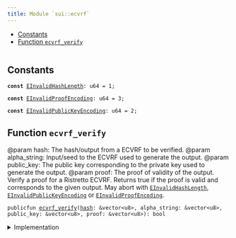 ```yaml
---
title: Module `sui::ecvrf`
---
```




-  [Constants](#@Constants_0)
-  [Function `ecvrf_verify`](#sui_ecvrf_ecvrf_verify)


<pre><code></code></pre>



<a name="@Constants_0"></a>

## Constants


<a name="sui_ecvrf_EInvalidHashLength"></a>



<pre><code><b>const</b> <a href="ecvrf.md#sui_ecvrf_EInvalidHashLength">EInvalidHashLength</a>: u64 = 1;
</code></pre>



<a name="sui_ecvrf_EInvalidProofEncoding"></a>



<pre><code><b>const</b> <a href="ecvrf.md#sui_ecvrf_EInvalidProofEncoding">EInvalidProofEncoding</a>: u64 = 3;
</code></pre>



<a name="sui_ecvrf_EInvalidPublicKeyEncoding"></a>



<pre><code><b>const</b> <a href="ecvrf.md#sui_ecvrf_EInvalidPublicKeyEncoding">EInvalidPublicKeyEncoding</a>: u64 = 2;
</code></pre>



<a name="sui_ecvrf_ecvrf_verify"></a>

## Function `ecvrf_verify`

@param hash: The hash/output from a ECVRF to be verified.
@param alpha_string: Input/seed to the ECVRF used to generate the output.
@param public_key: The public key corresponding to the private key used to generate the output.
@param proof: The proof of validity of the output.
Verify a proof for a Ristretto ECVRF. Returns true if the proof is valid and corresponds to the given output. May abort with <code><a href="ecvrf.md#sui_ecvrf_EInvalidHashLength">EInvalidHashLength</a></code>, <code><a href="ecvrf.md#sui_ecvrf_EInvalidPublicKeyEncoding">EInvalidPublicKeyEncoding</a></code> or <code><a href="ecvrf.md#sui_ecvrf_EInvalidProofEncoding">EInvalidProofEncoding</a></code>.


<pre><code>publicfun <a href="ecvrf.md#sui_ecvrf_ecvrf_verify">ecvrf_verify</a>(<a href="hash.md#sui_hash">hash</a>: &vector&lt;u8&gt;, alpha_string: &vector&lt;u8&gt;, public_key: &vector&lt;u8&gt;, proof: &vector&lt;u8&gt;): bool
</code></pre>



<details>
<summary>Implementation</summary>


<pre><code><b>public</b> <b>native</b> <b>fun</b> <a href="ecvrf.md#sui_ecvrf_ecvrf_verify">ecvrf_verify</a>(
    <a href="hash.md#sui_hash">hash</a>: &vector&lt;u8&gt;,
    alpha_string: &vector&lt;u8&gt;,
    public_key: &vector&lt;u8&gt;,
    proof: &vector&lt;u8&gt;,
): bool;
</code></pre>



</details>
